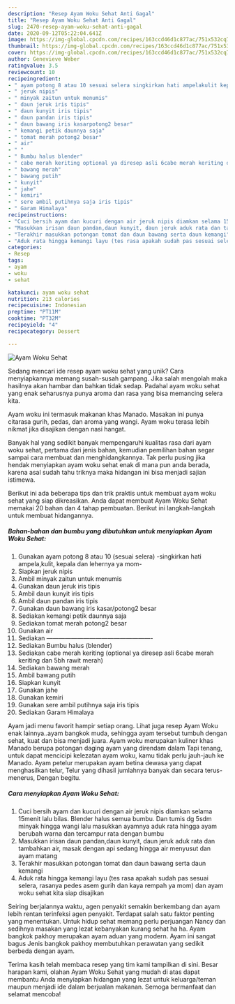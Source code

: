 ```yaml
---
description: "Resep Ayam Woku Sehat Anti Gagal"
title: "Resep Ayam Woku Sehat Anti Gagal"
slug: 2470-resep-ayam-woku-sehat-anti-gagal
date: 2020-09-12T05:22:04.641Z
image: https://img-global.cpcdn.com/recipes/163ccd46d1c877ac/751x532cq70/ayam-woku-sehat-foto-resep-utama.jpg
thumbnail: https://img-global.cpcdn.com/recipes/163ccd46d1c877ac/751x532cq70/ayam-woku-sehat-foto-resep-utama.jpg
cover: https://img-global.cpcdn.com/recipes/163ccd46d1c877ac/751x532cq70/ayam-woku-sehat-foto-resep-utama.jpg
author: Genevieve Weber
ratingvalue: 3.5
reviewcount: 10
recipeingredient:
- " ayam potong 8 atau 10 sesuai selera singkirkan hati ampelakulit kepala dan lehernya ya mom"
- " jeruk nipis"
- " minyak zaitun untuk menumis"
- " daun jeruk iris tipis"
- " daun kunyit iris tipis"
- " daun pandan iris tipis"
- " daun bawang iris kasarpotong2 besar"
- " kemangi petik daunnya saja"
- " tomat merah potong2 besar"
- " air"
- " "
- " Bumbu halus blender"
- " cabe merah keriting optional ya diresep asli 6cabe merah keriting dan 5bh rawit merah"
- " bawang merah"
- " bawang putih"
- " kunyit"
- " jahe"
- " kemiri"
- " sere ambil putihnya saja iris tipis"
- " Garam Himalaya"
recipeinstructions:
- "Cuci bersih ayam dan kucuri dengan air jeruk nipis diamkan selama 15menit lalu bilas. Blender halus semua bumbu. Dan tumis dg 5sdm minyak hingga wangi lalu masukkan ayamnya aduk rata hingga ayam berubah warna dan tercampur rata dengan bumbu"
- "Masukkan irisan daun pandan,daun kunyit, daun jeruk aduk rata dan tambahkan air, masak dengan api sedang hingga air menyusut dan ayam matang"
- "Terakhir masukkan potongan tomat dan daun bawang serta daun kemangi"
- "Aduk rata hingga kemangi layu (tes rasa apakah sudah pas sesuai selera, rasanya pedes asem gurih dan kaya rempah ya mom) dan ayam woku sehat kita siap disajikan"
categories:
- Resep
tags:
- ayam
- woku
- sehat

katakunci: ayam woku sehat 
nutrition: 213 calories
recipecuisine: Indonesian
preptime: "PT11M"
cooktime: "PT32M"
recipeyield: "4"
recipecategory: Dessert

---
```



![Ayam Woku Sehat](https://img-global.cpcdn.com/recipes/163ccd46d1c877ac/751x532cq70/ayam-woku-sehat-foto-resep-utama.jpg)

Sedang mencari ide resep ayam woku sehat yang unik? Cara menyiapkannya memang susah-susah gampang. Jika salah mengolah maka hasilnya akan hambar dan bahkan tidak sedap. Padahal ayam woku sehat yang enak seharusnya punya aroma dan rasa yang bisa memancing selera kita.

Ayam woku ini termasuk makanan khas Manado. Masakan ini punya citarasa gurih, pedas, dan aroma yang wangi. Ayam woku terasa lebih nikmat jika disajikan dengan nasi hangat.

Banyak hal yang sedikit banyak mempengaruhi kualitas rasa dari ayam woku sehat, pertama dari jenis bahan, kemudian pemilihan bahan segar sampai cara membuat dan menghidangkannya. Tak perlu pusing jika hendak menyiapkan ayam woku sehat enak di mana pun anda berada, karena asal sudah tahu triknya maka hidangan ini bisa menjadi sajian istimewa.


Berikut ini ada beberapa tips dan trik praktis untuk membuat ayam woku sehat yang siap dikreasikan. Anda dapat membuat Ayam Woku Sehat memakai 20 bahan dan 4 tahap pembuatan. Berikut ini langkah-langkah untuk membuat hidangannya.

<!--inarticleads1-->

##### Bahan-bahan dan bumbu yang dibutuhkan untuk menyiapkan Ayam Woku Sehat:

1. Gunakan  ayam potong 8 atau 10 (sesuai selera) -singkirkan hati ampela,kulit, kepala dan lehernya ya mom-
1. Siapkan  jeruk nipis
1. Ambil  minyak zaitun untuk menumis
1. Gunakan  daun jeruk iris tipis
1. Ambil  daun kunyit iris tipis
1. Ambil  daun pandan iris tipis
1. Gunakan  daun bawang iris kasar/potong2 besar
1. Sediakan  kemangi petik daunnya saja
1. Sediakan  tomat merah potong2 besar
1. Gunakan  air
1. Sediakan  —————————————————-
1. Sediakan  Bumbu halus (blender)
1. Sediakan  cabe merah keriting (optional ya diresep asli 6cabe merah keriting dan 5bh rawit merah)
1. Sediakan  bawang merah
1. Ambil  bawang putih
1. Siapkan  kunyit
1. Gunakan  jahe
1. Gunakan  kemiri
1. Gunakan  sere ambil putihnya saja iris tipis
1. Sediakan  Garam Himalaya


Ayam jadi menu favorit hampir setiap orang. Lihat juga resep Ayam Woku enak lainnya..ayam bangkok muda, sehingga ayam tersebut tumbuh dengan sehat, kuat dan bisa menjadi juara. Ayam woku merupakan kuliner khas Manado berupa potongan daging ayam yang direndam dalam Tapi tenang, untuk dapat mencicipi kelezatan ayam woku, kamu tidak perlu jauh-jauh ke Manado. Ayam petelur merupakan ayam betina dewasa yang dapat menghasilkan telur, Telur yang dihasil jumlahnya banyak dan secara terus-menerus, Dengan begitu. 

<!--inarticleads2-->

##### Cara menyiapkan Ayam Woku Sehat:

1. Cuci bersih ayam dan kucuri dengan air jeruk nipis diamkan selama 15menit lalu bilas. Blender halus semua bumbu. Dan tumis dg 5sdm minyak hingga wangi lalu masukkan ayamnya aduk rata hingga ayam berubah warna dan tercampur rata dengan bumbu
1. Masukkan irisan daun pandan,daun kunyit, daun jeruk aduk rata dan tambahkan air, masak dengan api sedang hingga air menyusut dan ayam matang
1. Terakhir masukkan potongan tomat dan daun bawang serta daun kemangi
1. Aduk rata hingga kemangi layu (tes rasa apakah sudah pas sesuai selera, rasanya pedes asem gurih dan kaya rempah ya mom) dan ayam woku sehat kita siap disajikan


Seiring berjalannya waktu, agen penyakit semakin berkembang dan ayam lebih rentan terinfeksi agen penyakit. Terdapat salah satu faktor penting yang menentukan. Untuk hidup sehat memang perlu perjuangan Nancy dan sedihnya masakan yang lezat kebanyakan kurang sehat ha ha. Ayam bangkok pakhoy merupakan ayam aduan yang modern. Ayam ini sangat bagus Jenis bangkok pakhoy membutuhkan perawatan yang sedikit berbeda dengan ayam. 

Terima kasih telah membaca resep yang tim kami tampilkan di sini. Besar harapan kami, olahan Ayam Woku Sehat yang mudah di atas dapat membantu Anda menyiapkan hidangan yang lezat untuk keluarga/teman maupun menjadi ide dalam berjualan makanan. Semoga bermanfaat dan selamat mencoba!
